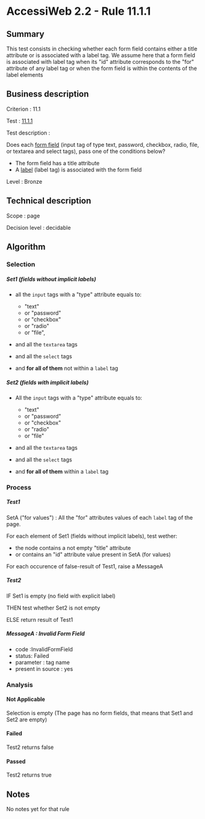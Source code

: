 # AccessiWeb 2.2 - Rule 11.1.1

## Summary

This test consists in checking whether each form field contains either a
title attribute or is associated with a label tag. We assume here that a
form field is associated with label tag when its "id" attribute
corresponds to the "for" attribute of any label tag or ﻿﻿﻿﻿﻿﻿when the
form field is within the contents of the label elements

## Business description

Criterion : 11.1

Test : [11.1.1](http://www.accessiweb.org/index.php/accessiweb-22-english-version.html#test-11-1-1)

Test description :

Does each [form field](http://www.accessiweb.org/index.php/glossary-76.html#mChpSaisie)
(input tag of type text, password, checkbox, radio, file, or textarea and select tags), pass one of the conditions below?

-   The form field has a title attribute
-   A [label](http://www.accessiweb.org/index.php/glossary-76.html#mEtiquette) (label tag) is associated with the form field

Level : Bronze

## Technical description

Scope : page

Decision level :
decidable

## Algorithm

### Selection

##### Set1 (fields without implicit labels)

-   all the `input` tags with a "type" attribute equals to:
    -   "text"
    -   or "password"
    -   or "checkbox"
    -   or "radio"
    -   or "file",

-   and all the `textarea` tags
-   and all the `select` tags
-   and **for all of them** not within a `label` tag

##### Set2 (fields with implicit labels)

-   All the `input` tags with a "type" attribute equals to:
    -   "text"
    -   or "password"
    -   or "checkbox"
    -   or "radio"
    -   or "file"

-   and all the `textarea` tags
-   and all the `select` tags
-   and **for all of them** within a `label` tag

### Process

##### Test1

SetA ("for values") : All the "for" attributes values of each `label`
tag of the page.

For each element of Set1 (fields without implicit labels), test wether:

-   the node contains a not empty "title" attribute
-   or contains an "id" attribute value present in SetA (for values)

For each occurence of false-result of Test1, raise a MessageA

##### Test2

IF Set1 is empty (no field with explicit label)

THEN test whether Set2 is not empty

ELSE return result of Test1

##### MessageA : Invalid Form Field

-   code :InvalidFormField
-   status: Failed
-   parameter : tag name
-   present in source : yes

### Analysis

#### Not Applicable

Selection is empty (The page has no form fields, that means that Set1
and Set2 are empty)

#### Failed

Test2 returns false

#### Passed

Test2 returns true

## Notes

No notes yet for that rule

